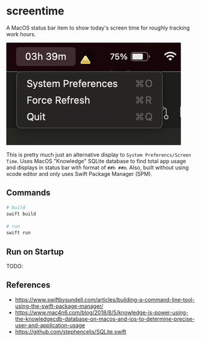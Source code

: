 # screentime

A MacOS status bar item to show today's screen time for roughly tracking work hours.

![docs/screenshot.png](docs/screenshot.png)

This is pretty much just an alternative display to `System Preferencs/Screen Time`.
Uses MacOS "Knowledge" SQLite database to find total app usage and displays in status bar with format of `##h ##m`.
Also, built without using xcode editor and only uses Swift Package Manager (SPM).

## Commands

```sh
# build
swift build

# run
swift run
```

## Run on Startup

TODO:

## References

- https://www.swiftbysundell.com/articles/building-a-command-line-tool-using-the-swift-package-manager/
- https://www.mac4n6.com/blog/2018/8/5/knowledge-is-power-using-the-knowledgecdb-database-on-macos-and-ios-to-determine-precise-user-and-application-usage
- https://github.com/stephencelis/SQLite.swift
